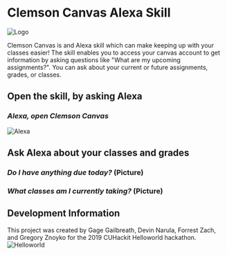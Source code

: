 # Clemson Canvas Alexa Skill

![Logo](https://devinnarula.github.io/alexa-hello-world/ClemsonCanvas512x512.jpg)

Clemson Canvas is and Alexa skill which can make keeping up with your classes easier! The skill enables you to access your canvas account to get information by asking questions like "What are my upcoming assignments?". You can ask about your current or future assignments, grades, or classes.



## Open the skill, by asking Alexa
### *Alexa, open Clemson Canvas*
![Alexa](https://devinnarula.github.io/alexa-hello-world/AlexaOpenCanvas.jpg)
## Ask Alexa about your classes and grades
### *Do I have anything due today?* (Picture)
### *What classes am I currently taking?* (Picture)

## Development Information
This project was created by Gage Gailbreath, Devin Narula, Forrest Zach, and Gregory Znoyko for the 2019 CUHackit Helloworld hackathon.
![Helloworld](https://devinnarula.github.io/alexa-hello-world/Helloworld.png)